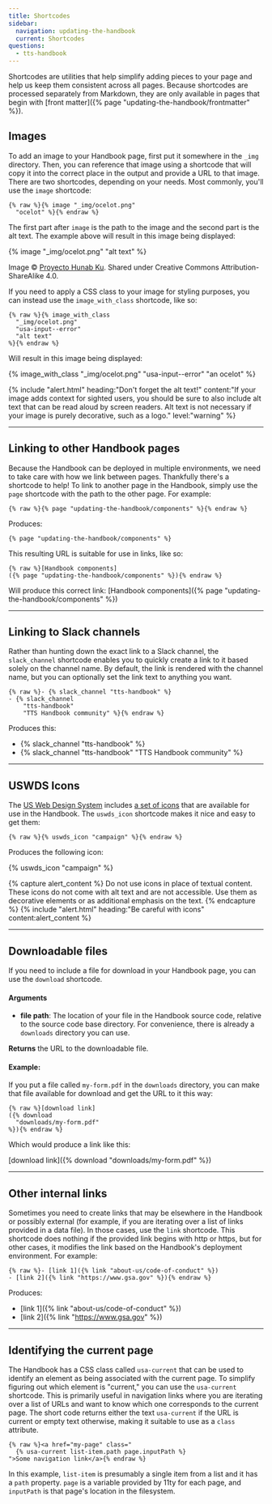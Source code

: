 ```yaml
---
title: Shortcodes
sidebar:
  navigation: updating-the-handbook
  current: Shortcodes
questions:
  - tts-handbook
---
```


Shortcodes are utilities that help simplify adding pieces to your page and help
us keep them consistent across all pages. Because shortcodes are processed
separately from Markdown, they are only available in pages that begin with
[front matter]({% page "updating-the-handbook/frontmatter" %}).

## Images

To add an image to your Handbook page, first put it somewhere in the `_img`
directory. Then, you can reference that image using a shortcode that will copy
it into the correct place in the output and provide a URL to that image. There
are two shortcodes, depending on your needs. Most commonly, you'll use the
`image` shortcode:

```
{% raw %}{% image "_img/ocelot.png"
  "ocelot" %}{% endraw %}
```

The first part after `image` is the path to the image and the second part is the
alt text. The example above will result in this image being displayed:

{% image "_img/ocelot.png" "alt text" %}

<figcaption>Image &copy; <a href="https://commons.wikimedia.org/wiki/File:Ocelotl-Ocelote-Ocelot.png">Proyecto Hunab Ku</a>. Shared under Creative Commons Attribution-ShareAlike 4.0.</figcaption>

If you need to apply a CSS class to your image for styling purposes, you can
instead use the `image_with_class` shortcode, like so:

```
{% raw %}{% image_with_class
  "_img/ocelot.png"
  "usa-input--error"
  "alt text"
%}{% endraw %}
```

Will result in this image being displayed:

{% image_with_class "_img/ocelot.png" "usa-input--error" "an ocelot" %}

{% include "alert.html" heading:"Don't forget the alt text!" content:"If your image adds context for sighted users, you should be sure to also include alt text that can be read aloud by screen readers. Alt text is not necessary if your image is purely decorative, such as a logo." level:"warning" %}

---

## Linking to other Handbook pages

Because the Handbook can be deployed in multiple environments, we need to take
care with how we link between pages. Thankfully there's a shortcode to help! To
link to another page in the Handbook, simply use the `page` shortcode with the
path to the other page. For example:

```
{% raw %}{% page "updating-the-handbook/components" %}{% endraw %}
```

Produces:

```
{% page "updating-the-handbook/components" %}
```

This resulting URL is suitable for use in links, like so:

```
{% raw %}[Handbook components]
({% page "updating-the-handbook/components" %}){% endraw %}
```

Will produce this correct link: [Handbook
components]({% page "updating-the-handbook/components" %})

---

## Linking to Slack channels

Rather than hunting down the exact link to a Slack channel, the `slack_channel`
shortcode enables you to quickly create a link to it based solely on the channel
name. By default, the link is rendered with the channel name, but you can
optionally set the link text to anything you want.

```
{% raw %}- {% slack_channel "tts-handbook" %}
- {% slack_channel
    "tts-handbook"
    "TTS Handbook community" %}{% endraw %}
```

Produces this:

- {% slack_channel "tts-handbook" %}
- {% slack_channel "tts-handbook" "TTS Handbook community" %}

---

## USWDS Icons

The [US Web Design System](https://designsystem.digital.gov/) includes
[a set of icons](https://designsystem.digital.gov/components/icon/) that are
available for use in the Handbook. The `uswds_icon` shortcode makes it nice and
easy to get them:

```
{% raw %}{% uswds_icon "campaign" %}{% endraw %}
```

Produces the following icon:

{% uswds_icon "campaign" %}

{% capture alert_content %} Do not use icons in place of textual content. These
icons do not come with alt text and are not accessible. Use them as decorative
elements or as additional emphasis on the text. {% endcapture %}
{% include "alert.html" heading:"Be careful with icons" content:alert_content %}

---

## Downloadable files

If you need to include a file for download in your Handbook page, you can use
the `download` shortcode.

#### Arguments

- **file path**: The location of your file in the Handbook source code, relative
  to the source code base directory. For convenience, there is already a
  `downloads` directory you can use.

**Returns** the URL to the downloadable file.

#### Example:

If you put a file called `my-form.pdf` in the `downloads` directory, you can
make that file available for download and get the URL to it this way:

```
{% raw %}[download link]
({% download
  "downloads/my-form.pdf"
%}){% endraw %}
```

Which would produce a link like this:

[download link]({% download "downloads/my-form.pdf" %})

---

## Other internal links

Sometimes you need to create links that may be elsewhere in the Handbook or
possibly external (for example, if you are iterating over a list of links
provided in a data file). In those cases, use the `link` shortcode. This
shortcode does nothing if the provided link begins with http or https, but for
other cases, it modifies the link based on the Handbook's deployment
environment. For example:

```
{% raw %}- [link 1]({% link "about-us/code-of-conduct" %})
- [link 2]({% link "https://www.gsa.gov" %}){% endraw %}
```

Produces:

- [link 1]({% link "about-us/code-of-conduct" %})
- [link 2]({% link "https://www.gsa.gov" %})

---

## Identifying the current page

The Handbook has a CSS class called `usa-current` that can be used to identify
an element as being associated with the current page. To simplify figuring out
which element is "current," you can use the `usa-current` shortcode. This is
primarily useful in navigation links where you are iterating over a list of URLs
and want to know which one corresponds to the current page. The short code
returns either the text `usa-current` if the URL is current or empty text
otherwise, making it suitable to use as a `class` attribute.

```
{% raw %}<a href="my-page" class="
  {% usa-current list-item.path page.inputPath %}
">Some navigation link</a>{% endraw %}
```

In this example, `list-item` is presumably a single item from a list and it has
a `path` property. `page` is a variable provided by 11ty for each page, and
`inputPath` is that page's location in the filesystem.

